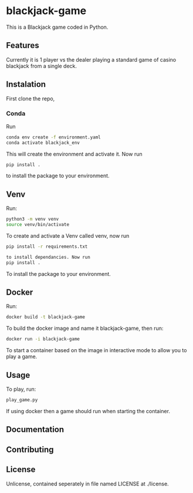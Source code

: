 # blackjack-game
This is a Blackjack game coded in Python.

## Features
Currently it is 1 player vs the dealer playing a standard game of casino blackjack from a single deck.

## Instalation
First clone the repo,
### Conda
Run  
```bash
conda env create -f environment.yaml  
conda activate blackjack_env  
```
This will create the environment and activate it. Now run  
```bash
pip install .
```
to install the package to your environment.

## Venv
Run: 
```bash
python3 -m venv venv  
source venv/bin/activate  
```
To create and activate a Venv called venv, now run  
```bash
pip install -r requirements.txt  

to install dependancies. Now run  
pip install .  
```
To install the package to your environment.

## Docker
Run:  
```bash
docker build -t blackjack-game  
```
To build the docker image and name it blackjack-game, then run:  
```bash
docker run -i blackjack-game  
```
To start a container based on the image in interactive mode to allow you to play a game.



## Usage
To play, run:  
```bash
play_game.py 
```
If using docker then a game should run when starting the container.
## Documentation

## Contributing

## License
Unlicense, contained seperately in file named LICENSE at ./license.